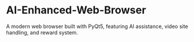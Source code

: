# AI-Enhanced-Web-Browser
A modern web browser built with PyQt5, featuring AI assistance, video site handling, and reward system.
